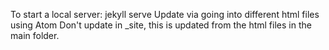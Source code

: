To start a local server: jekyll serve
Update via going into different html files using Atom
Don't update in _site, this is updated from the html files in the main folder.
